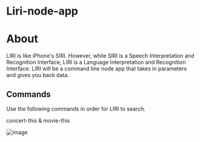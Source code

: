 # Liri-node-app
<h1>About</h1>

LIRI is like iPhone's SIRI. However, while SIRI is a Speech Interpretation and Recognition Interface, LIRI is a Language Interpretation and Recognition Interface. LIRI will be a command line node app that takes in parameters and gives you back data.

<h2> Commands </h2>

Use the following commands in order for LIRI to search.

concert-this & movie-this

![image](https://user-images.githubusercontent.com/40649236/46906347-ba0c9280-cec7-11e8-9f76-2ee2f6685f9d.png)
